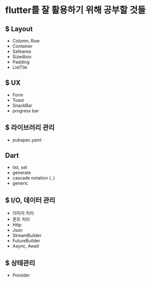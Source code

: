# flutter를 잘 활용하기 위해 공부할 것들

## $ Layout

* Column, Row
* Container
* Safearea
* Sizedbox
* Padding
* ListTile

## $ UX

* Form
* Toast
* SnackBar
* progress bar

## $ 라이브러리 관리

* pubspec.yaml

## Dart

* list, set
* generate
* cascade notation (..)
* generic

## $ I/O, 데이터 관리

* 이미지 처리
* 폰트 처리
* Http
* Json
* StreamBuilder
* FutureBuilder
* Async, Await

## $ 상태관리

* Provider
